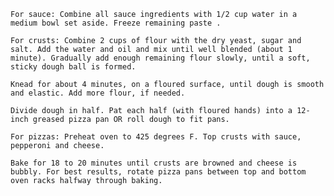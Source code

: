     For sauce: Combine all sauce ingredients with 1/2 cup water in a medium bowl set aside. Freeze remaining paste .

    For crusts: Combine 2 cups of flour with the dry yeast, sugar and salt. Add the water and oil and mix until well blended (about 1 minute). Gradually add enough remaining flour slowly, until a soft, sticky dough ball is formed.

    Knead for about 4 minutes, on a floured surface, until dough is smooth and elastic. Add more flour, if needed.

    Divide dough in half. Pat each half (with floured hands) into a 12-inch greased pizza pan OR roll dough to fit pans.

    For pizzas: Preheat oven to 425 degrees F. Top crusts with sauce, pepperoni and cheese.

    Bake for 18 to 20 minutes until crusts are browned and cheese is bubbly. For best results, rotate pizza pans between top and bottom oven racks halfway through baking.


